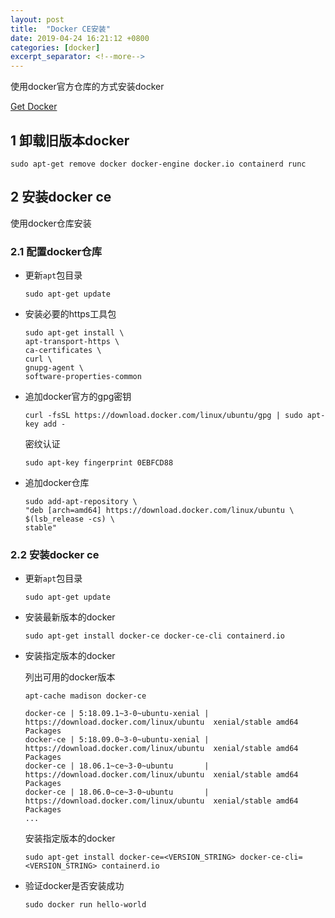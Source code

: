 ```yaml
---
layout: post
title:  "Docker CE安装"
date: 2019-04-24 16:21:12 +0800
categories: [docker]
excerpt_separator: <!--more-->
---
```


使用docker官方仓库的方式安装docker

<!--more-->

[Get Docker](https://docs.docker.com/install/)

## 1 卸载旧版本docker

```shell
sudo apt-get remove docker docker-engine docker.io containerd runc
```

## 2 安装docker ce

使用docker仓库安装

### 2.1 配置docker仓库

* 更新`apt`包目录

    ```shell
    sudo apt-get update
    ```

* 安装必要的https工具包

    ```shell
    sudo apt-get install \
    apt-transport-https \
    ca-certificates \
    curl \
    gnupg-agent \
    software-properties-common
    ```

* 追加docker官方的gpg密钥

    ```shell
    curl -fsSL https://download.docker.com/linux/ubuntu/gpg | sudo apt-key add -
    ```

    密纹认证

    ```shell
    sudo apt-key fingerprint 0EBFCD88
    ```

* 追加docker仓库

    ```shell
    sudo add-apt-repository \
    "deb [arch=amd64] https://download.docker.com/linux/ubuntu \
    $(lsb_release -cs) \
    stable"
    ```

### 2.2 安装docker ce

* 更新`apt`包目录

    ```shell
    sudo apt-get update
    ```

* 安装最新版本的docker

    ```shell
    sudo apt-get install docker-ce docker-ce-cli containerd.io
    ```

* 安装指定版本的docker

    列出可用的docker版本

    ```shell
    apt-cache madison docker-ce

    docker-ce | 5:18.09.1~3-0~ubuntu-xenial | https://download.docker.com/linux/ubuntu  xenial/stable amd64 Packages
    docker-ce | 5:18.09.0~3-0~ubuntu-xenial | https://download.docker.com/linux/ubuntu  xenial/stable amd64 Packages
    docker-ce | 18.06.1~ce~3-0~ubuntu       | https://download.docker.com/linux/ubuntu  xenial/stable amd64 Packages
    docker-ce | 18.06.0~ce~3-0~ubuntu       | https://download.docker.com/linux/ubuntu  xenial/stable amd64 Packages
    ...
    ```

    安装指定版本的docker

    ```shell
    sudo apt-get install docker-ce=<VERSION_STRING> docker-ce-cli=<VERSION_STRING> containerd.io
    ```

* 验证docker是否安装成功

    ```shell
    sudo docker run hello-world
    ```
